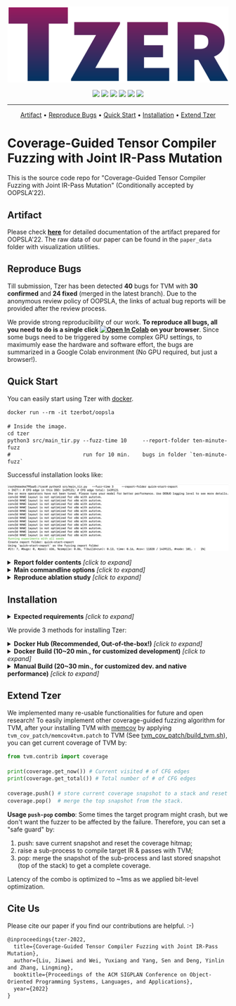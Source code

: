 <p align="center">
    <img src="./docs/imgs/Tzer-Logo.svg", width="550">
</p>

<p align="center">
    <img src="https://img.shields.io/badge/DetectedBug-40-brightgreen.svg">
    <img src="https://img.shields.io/badge/Confirmed-30-brightgreen.svg">
    <img src="https://img.shields.io/badge/Fixed-24-brightgreen.svg">
	<a href="https://colab.research.google.com/github/ise-uiuc/tzer/blob/main/bug-report.ipynb" title="Colab"><img src="https://colab.research.google.com/assets/colab-badge.svg"></a>
    <a href="https://hub.docker.com/repository/docker/tzerbot/oopsla" title="Docker"><img src="https://img.shields.io/docker/image-size/tzerbot/oopsla"></a>
    <a href="https://tzer.readthedocs.io/en/latest/markdown/artifact.html" title="Artifact"><img src="https://img.shields.io/badge/Artifact-OOPSLA22-brightgreen.svg"></a>
</p>


---

<p align="center">
    <a href="#Artifact">Artifact</a> •
    <a href="#Reproduce-Bugs">Reproduce Bugs</a> •
    <a href="#Quick-Start">Quick Start</a> •
    <a href="#Installation">Installation</a> •
    <a href="#Extend-Tzer">Extend Tzer</a>
</p>

# Coverage-Guided Tensor Compiler Fuzzing with Joint IR-Pass Mutation

This is the source code repo for "Coverage-Guided Tensor Compiler Fuzzing with Joint IR-Pass Mutation" (Conditionally accepted by OOPSLA'22).

## Artifact

Please check [**here**](https://tzer.readthedocs.io/en/latest/markdown/artifact.html) for detailed documentation of the artifact prepared for OOPSLA'22. The raw data of our paper can be found in the `paper_data` folder with visualization utilities.

## Reproduce Bugs

Till submission, Tzer has been detected **40** bugs for TVM with **30 confirmed** and **24 fixed** (merged in the latest branch). Due to the anonymous review policy of OOPSLA, the links of actual bug reports will be provided after the review process.

We provide strong reproducibility of our work. **To reproduce all bugs, all you need to do is a single click [![Open In Colab](https://colab.research.google.com/assets/colab-badge.svg)](https://colab.research.google.com/github/ise-uiuc/tzer/blob/main/bug-report.ipynb) on your browser**. Since some bugs need to be triggered by some complex GPU settings, to maximumly ease the hardware and software effort, the bugs are summarized in a Google Colab environment (No GPU required, but just a browser!).

## Quick Start

You can easily start using Tzer with [docker](https://docs.docker.com/get-docker/).

```shell
docker run --rm -it tzerbot/oopsla

# Inside the image.
cd tzer
python3 src/main_tir.py --fuzz-time 10     --report-folder ten-minute-fuzz
#                       run for 10 min.    bugs in folder `ten-minute-fuzz`
```

Successful installation looks like:

![](./docs/imgs/tzer-terminal-output.png)


<details><summary><b>Report folder contents</b> <i>[click to expand]</i></summary>
<div>

- `cov_by_time.txt`: a csv file where columns means "time" (second) and edge coverage;
- `${BUG_TYPE}_${BUG_ID}.error_message.txt`: error message snapshot of failures;
- `${BUG_TYPE}_${BUG_ID}.ctx`: context data to reproduce bugs (stored in Pickle. See [config.py](src/tzer/context.py#L51))
- `meta.txt`: metadata including git version of TVM and experiment time;
- `tir_by_time.pickle`: generated <F, P> (i.e., TIR and Passes) files (if `TIR_REC=1` is set);
- `valid_seed_new_cov_count.txt`: number of generated valid tests with new coverage;

</div>
</details>

<details><summary><b>Main commandline options</b> <i>[click to expand]</i></summary>
<div>

Commandline options (added as tail of commands):

- `--fuzz-time`: Time budget of fuzzing (minute);
- `--tolerance`: Parameter $N_{max}$ in the paper (control the interleaving of IR and pass mutation);
- `--report-folder`: Path to store results (e.g., coverage trend);

Environment variables to control the algorithm options (added the prefix of commands):

- `PASS=1` to enable pass mutation;
- `NO_SEEDS=1` to disable initial seeds (start from an empty function);
- `NO_COV=1` to disable the coverage feedback;
- `TIR_REC=1`to record generated TIR files (for evaluating non-coverage version);

</div>
</details>

<details><summary><b>Reproduce ablation study</b> <i>[click to expand]</i></summary>
<div>

```shell
# (1): General IR Mutation (No Coverage)*
TVM_HOME=$TVM_NO_COV_HOME PYTHONPATH=$TVM_HOME/python TIR_REC=1 NO_COV=1 python3 src/main_tir.py --fuzz-time 240 --report-folder ablation-1
python3 src/get_cov.py --folders ablation-1 # Evaluate samples on instrumented TVM to get coverage results.

# (2): (1) + Coverage Guidance
python3 src/main_tir.py --fuzz-time 240 --report-folder ablation-2

# (3): (2) + Domain-Specific IR Mutation
LOW=1 python3 src/main_tir.py --fuzz-time 240 --report-folder ablation-3

# (4): (3) + Random Pass Mutation
PASS=1 RANDOM_PASS=1 LOW=1 python3 src/main_tir.py --fuzz-time 240 --report-folder ablation-4

# (5): (3) + Evolutionary IR-Pass Mutation
# aka: Best Tzer! Pleasse use this command if you want to compare Tzer with your own system~
PASS=1 LOW=1 python3 src/main_tir.py --fuzz-time 240 --report-folder ablation-5 --tolerance 4
```

Note that fuzzing is performance-sensitive: To obtain reliable results, evaluation should be conducted in a "clean" environment (e.g., close irrelavant processes as many as possible). To determine how "clean" your environment is, you can log the **[load average](https://www.tecmint.com/understand-linux-load-averages-and-monitor-performance/)** of your Linux system. Expected load average should be around 1 or lower (as what we did in the experiments).
</div>
</details>

## Installation

<details><summary><b>Expected requirements</b> <i>[click to expand]</i></summary>
<div>

- **Hardware**: 8GB RAM; 256G Storage; X86 CPU; Good Network to GitHub; [Docker](https://docs.docker.com/get-docker/) (for Docker installation)
- **Software**: Linux (tested under Manjaro and Ubuntu20.04. Other Linux distributions should also work)

</div>
</details>

We provide 3 methods for installing Tzer:

<details><summary><b>Docker Hub (Recommended, Out-of-the-box!)</b> <i>[click to expand]</i></summary>
<div>

Directly run Tzer in pre-built container image! Make sure you have [docker](https://docs.docker.com/get-docker/) installed.

```shell
docker run --rm -it tzerbot/oopsla
```
</div>
</details>

<details><summary><b>Docker Build (10~20 min., for customized development)</b> <i>[click to expand]</i></summary>
<div>

Build Tzer under a docker environment! Make sure you have [docker](https://docs.docker.com/get-docker/) installed.

1. `git clone https://github.com/ise-uiuc/tzer.git && cd tzer`
2. `docker build --tag tzer-oopsla:eval .`
3. `docker run --rm -it tzer-oopsla:eval`

</div>
</details>

<details><summary><b>Manual Build (20~30 min., for customized dev. and native performance)</b> <i>[click to expand]</i></summary>
<div>
Build Tzer natively on your Linux:

Prepare dependencies:

```shell
# Arch Linux / Manjaro
sudo pacman -Syy
sudo pacman -S compiler-rt llvm llvm-libs compiler-rt clang cmake git python3
# Ubuntu
sudo apt update
sudo apt install -y libfuzzer-12-dev # If you fail, try "libfuzzer-11-dev", "-10-dev", ...
sudo apt install -y clang cmake git python3
```

Build TVM and Tzer:

```shell
git clone https://github.com/ise-uiuc/tzer.git
cd tzer/tvm_cov_patch

# Build TVM with intruments
bash ./build_tvm.sh # If you fail, check the script for step-by-step instruction;
cd ../../../
# If success:
# tvm with coverage is installed under `tvm_cov_patch/tvm`
# tvm without coverage is under `tvm_cov_patch/tvm-no-cov`

# Install Python dependency
python3 -m pip install -r requirements.txt

# Set up TVM_HOME and PYTHONPATH env var before using TVM and Tzer.
export TVM_HOME=$(realpath tvm_cov_patch/tvm)
export TVM_NO_COV_HOME=$(realpath tvm_cov_patch/tvm-no-cov)
export PYTHONPATH=$TVM_HOME/python
```
</div>
</details>


## Extend Tzer

We implemented many re-usable functionalities for future and open research! To easily implement other coverage-guided fuzzing algorithm for TVM, after your installing TVM with [memcov](https://github.com/ise-uiuc/memcov) by applying `tvm_cov_patch/memcov4tvm.patch` to TVM (See [tvm_cov_patch/build_tvm.sh](tvm_cov_patch/build_tvm.sh)), you can get current coverage of TVM by:

```python
from tvm.contrib import coverage

print(coverage.get_now()) # Current visited # of CFG edges
print(coverage.get_total()) # Total number of # of CFG edges

coverage.push() # store current coverage snapshot to a stack and reset it to empty (useful for multi-process scenario)
coverage.pop()  # merge the top snapshot from the stack. 
```

**Usage `push-pop` combo**: Some times the target program might crash, but we don't want the fuzzer to be affected by the failure. Therefore, you can set a "safe guard" by:

1. push: save current snapshot and reset the coverage hitmap;
2. raise a sub-process to compile target IR & passes with TVM;
3. pop: merge the snapshot of the sub-process and last stored snapshot (top of the stack) to get a complete coverage.

Latency of the combo is optimized to ~1ms as we applied bit-level optimization.

## Cite Us

Please cite our paper if you find our contributions are helpful. :-)

```
@inproceedings{tzer-2022,
  title={Coverage-Guided Tensor Compiler Fuzzing with Joint IR-Pass Mutation},
  author={Liu, Jiawei and Wei, Yuxiang and Yang, Sen and Deng, Yinlin and Zhang, Lingming},
  booktitle={Proceedings of the ACM SIGPLAN Conference on Object-Oriented Programming Systems, Languages, and Applications},
  year={2022}
}
```
